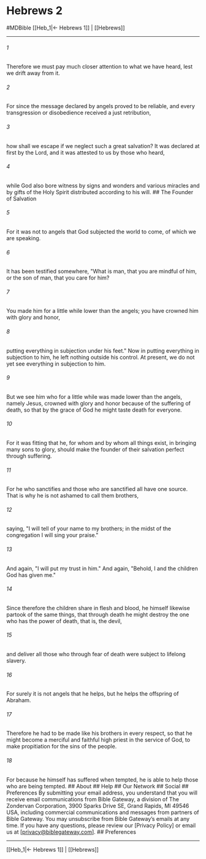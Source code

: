 # Hebrews 2
#MDBible
[[Heb_1|← Hebrews 1]] | [[Hebrews]]

***






###### 1 


Therefore we must pay much closer attention to what we have heard, lest we drift away from it. 





###### 2 


For since the message declared by angels proved to be reliable, and every transgression or disobedience received a just retribution, 





###### 3 


how shall we escape if we neglect such a great salvation? It was declared at first by the Lord, and it was attested to us by those who heard, 





###### 4 


while God also bore witness by signs and wonders and various miracles and by gifts of the Holy Spirit distributed according to his will. ## The Founder of Salvation 





###### 5 


For it was not to angels that God subjected the world to come, of which we are speaking. 





###### 6 


It has been testified somewhere, "What is man, that you are mindful of him, or the son of man, that you care for him? 





###### 7 


You made him for a little while lower than the angels; you have crowned him with glory and honor, 





###### 8 


putting everything in subjection under his feet." Now in putting everything in subjection to him, he left nothing outside his control. At present, we do not yet see everything in subjection to him. 





###### 9 


But we see him who for a little while was made lower than the angels, namely Jesus, crowned with glory and honor because of the suffering of death, so that by the grace of God he might taste death for everyone. 





###### 10 


For it was fitting that he, for whom and by whom all things exist, in bringing many sons to glory, should make the founder of their salvation perfect through suffering. 





###### 11 


For he who sanctifies and those who are sanctified all have one source. That is why he is not ashamed to call them brothers, 





###### 12 


saying, "I will tell of your name to my brothers; in the midst of the congregation I will sing your praise." 





###### 13 


And again, "I will put my trust in him." And again, "Behold, I and the children God has given me." 





###### 14 


Since therefore the children share in flesh and blood, he himself likewise partook of the same things, that through death he might destroy the one who has the power of death, that is, the devil, 





###### 15 


and deliver all those who through fear of death were subject to lifelong slavery. 





###### 16 


For surely it is not angels that he helps, but he helps the offspring of Abraham. 





###### 17 


Therefore he had to be made like his brothers in every respect, so that he might become a merciful and faithful high priest in the service of God, to make propitiation for the sins of the people. 





###### 18 


For because he himself has suffered when tempted, he is able to help those who are being tempted. ## About ## Help ## Our Network ## Social ## Preferences By submitting your email address, you understand that you will receive email communications from Bible Gateway, a division of The Zondervan Corporation, 3900 Sparks Drive SE, Grand Rapids, MI 49546 USA, including commercial communications and messages from partners of Bible Gateway. You may unsubscribe from Bible Gateway&rsquo;s emails at any time. If you have any questions, please review our [Privacy Policy] or email us at [privacy@biblegateway.com]. ## Preferences

***

[[Heb_1|← Hebrews 1]] | [[Hebrews]]
